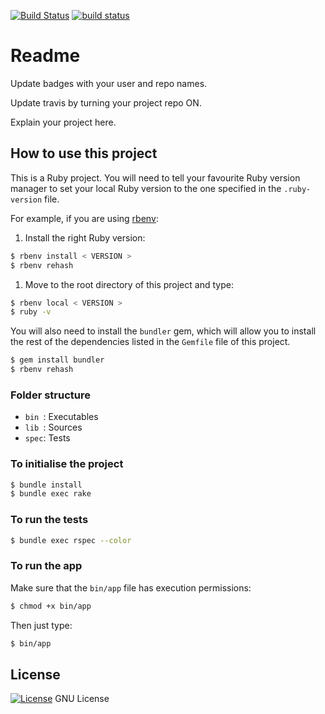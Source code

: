 [![Build Status](https://travis-ci.org/octopusinvitro/voting.svg?branch=master)](https://travis-ci.org/octopusinvitro/voting)
[![build status](https://gitlab.com/me-stevens/voting/badges/master/build.svg)](https://gitlab.com/me-stevens/voting/commits/master)


# Readme

Update badges with your user and repo names.

Update travis by turning your project repo ON.

Explain your project here.


## How to use this project

This is a Ruby project.
You will need to tell your favourite Ruby version manager to set your local Ruby version to the one specified in the `.ruby-version` file.

For example, if you are using [rbenv](https://cbednarski.com/articles/installing-ruby/):

1. Install the right Ruby version:
```bash
$ rbenv install < VERSION >
$ rbenv rehash
```
1. Move to the root directory of this project and type:
```bash
$ rbenv local < VERSION >
$ ruby -v
```

You will also need to install the `bundler` gem, which will allow you to install the rest of the dependencies listed in the `Gemfile` file of this project.

```bash
$ gem install bundler
$ rbenv rehash
```


### Folder structure

* `bin `: Executables
* `lib `: Sources
* `spec`: Tests


### To initialise the project

```bash
$ bundle install
$ bundle exec rake
```


### To run the tests

```bash
$ bundle exec rspec --color
```


### To run the app

Make sure that the `bin/app` file has execution permissions:

```bash
$ chmod +x bin/app
```

Then just type:

```bash
$ bin/app
```


## License

[![License](https://img.shields.io/badge/gnu-license-green.svg?style=flat)](https://opensource.org/licenses/GPL-2.0)
GNU License
